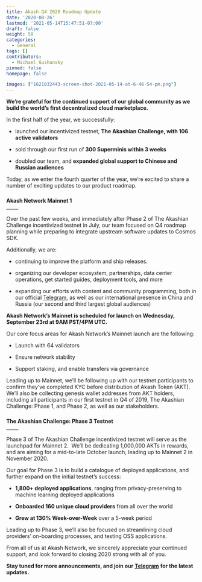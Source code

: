 ```yaml
---
title: Akash Q4 2020 Roadmap Update
date: '2020-08-26'
lastmod: '2021-05-14T15:47:51-07:00'
draft: false
weight: 50
categories:
  - General
tags: []
contributors:
  - Michael Gushansky
pinned: false
homepage: false

images: ["1621032443-screen-shot-2021-05-14-at-6-46-54-pm.png"]
---
```

**We’re grateful for the continued support of our global community as we build the world’s first decentralized cloud marketplace.**

In the first half of the year, we successfully:

*   launched our incentivized testnet, **The Akashian Challenge, with 106 active validators**
    
*   sold through our first run of **300 Superminis within 3 weeks**
    
*   doubled our team, and **expanded global support to Chinese and Russian audiences**
    

Today, as we enter the fourth quarter of the year, we’re excited to share a number of exciting updates to our product roadmap.

###   
**Akash Network Mainnet 1**  
\_\_\_\_\_

  
Over the past few weeks, and immediately after Phase 2 of The Akashian Challenge incentivized testnet in July, our team focused on Q4 roadmap planning while preparing to integrate upstream software updates to Cosmos SDK.

Additionally, we are:

*   continuing to improve the platform and ship releases.
    
*   organizing our developer ecosystem, partnerships, data center operations, get started guides, deployment tools, and more
    
*   expanding our efforts with content and community programming, both in our official [Telegram](https://t.me/AkashNW), as well as our international presence in China and Russia (our second and third largest global audiences)
    

**Akash Network’s Mainnet is scheduled for launch on Wednesday, September 23rd at 9AM PST/4PM UTC.**

Our core focus areas for Akash Network’s Mainnet launch are the following:

*   Launch with 64 validators
    
*   Ensure network stability
    
*   Support staking, and enable transfers via governance 
    

Leading up to Mainnet, we’ll be following up with our testnet participants to confirm they’ve completed KYC before distribution of Akash Token (AKT).  We’ll also be collecting genesis wallet addresses from AKT holders, including all participants in our first testnet in Q4 of 2019, The Akashian Challenge: Phase 1, and Phase 2, as well as our stakeholders.

###   
**The Akashian Challenge: Phase 3 Testnet**  
\_\_\_\_\_

  
Phase 3 of The Akashian Challenge incentivized testnet will serve as the launchpad for Mainnet 2.  We’ll be dedicating 1,000,000 AKTs in rewards, and are aiming for a mid-to-late October launch, leading up to Mainnet 2 in November 2020.

Our goal for Phase 3 is to build a catalogue of deployed applications, and further expand on the initial testnet’s success:

*   **1,800+ deployed applications**, ranging from privacy-preserving to machine learning deployed applications
    
*   **Onboarded 160 unique cloud providers** from all over the world
    
*   **Grew at 130% Week-over-Week** over a 5-week period
    

Leading up to Phase 3, we’ll also be focused on streamlining cloud providers’ on-boarding processes, and testing OSS applications.

From all of us at Akash Network, we sincerely appreciate your continued support, and look forward to closing 2020 strong with all of you.

**Stay tuned for more announcements, and join our** [**Telegram**](https://t.me/AkashNW) **for the latest updates.**